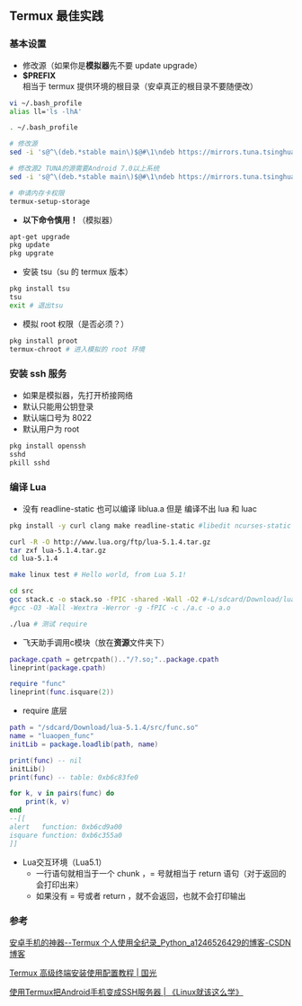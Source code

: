 ## Termux 最佳实践

### 基本设置

* 修改源（如果你是**模拟器**先不要 update upgrade）
* **$PREFIX** 相当于 termux 提供环境的根目录（安卓真正的根目录不要随便改）

```sh
vi ~/.bash_profile
alias ll='ls -lhA'

. ~/.bash_profile

# 修改源
sed -i 's@^\(deb.*stable main\)$@#\1\ndeb https://mirrors.tuna.tsinghua.edu.cn/termux/termux-packages-24 stable main@' $PREFIX/etc/apt/sources.list

# 修改源2 TUNA的源需要Android 7.0以上系统
sed -i 's@^\(deb.*stable main\)$@#\1\ndeb https://mirrors.tuna.tsinghua.edu.cn/termux/termux-packages-24 stable main@' $PREFIX/etc/apt/sources.list sed -i 's@^\(deb.*games stable\)$@#\1\ndeb https://mirrors.tuna.tsinghua.edu.cn/termux/game-packages-24 games stable@' $PREFIX/etc/apt/sources.list.d/game.list sed -i 's@^\(deb.*science stable\)$@#\1\ndeb https://mirrors.tuna.tsinghua.edu.cn/termux/science-packages-24 science stable@' $PREFIX/etc/apt/sources.list.d/science.list apt update && apt upgrade

# 申请内存卡权限
termux-setup-storage

```

* **以下命令慎用！**（模拟器）

```sh
apt-get upgrade
pkg update
pkg upgrate
```

* 安装 tsu（su 的 termux 版本）

```sh
pkg install tsu
tsu
exit # 退出tsu
```

* 模拟 root 权限（是否必须？）

```sh
pkg install proot
termux-chroot # 进入模拟的 root 环境
```

### 安装 ssh 服务

* 如果是模拟器，先打开桥接网络
* 默认只能用公钥登录
* 默认端口号为 8022
* 默认用户为 root

```sh
pkg install openssh
sshd
pkill sshd
```

### 编译 Lua

* 没有 readline-static 也可以编译 liblua.a 但是 编译不出 lua 和 luac

```sh
pkg install -y curl clang make readline-static #libedit ncurses-static

curl -R -O http://www.lua.org/ftp/lua-5.1.4.tar.gz
tar zxf lua-5.1.4.tar.gz
cd lua-5.1.4

make linux test # Hello world, from Lua 5.1!

cd src
gcc stack.c -o stack.so -fPIC -shared -Wall -O2 #-L/sdcard/Download/lua-5.1.5/src
#gcc -O3 -Wall -Wextra -Werror -g -fPIC -c ./a.c -o a.o

./lua # 测试 require
```

* 飞天助手调用c模块（放在**资源**文件夹下）

```lua
package.cpath = getrcpath().."/?.so;"..package.cpath
lineprint(package.cpath)

require "func"
lineprint(func.isquare(2))
```

* require 底层

```lua
path = "/sdcard/Download/lua-5.1.4/src/func.so"
name = "luaopen_func"
initLib = package.loadlib(path, name)

print(func) -- nil
initLib()
print(func) -- table: 0xb6c83fe0

for k, v in pairs(func) do
    print(k, v)
end
--[[
alert   function: 0xb6cd9a00
isquare function: 0xb6c355a0
]]
```

* Lua交互环境（Lua5.1）
  * 一行语句就相当于一个 chunk ，= 号就相当于 return 语句（对于返回的会打印出来）
  * 如果没有 = 号或者 return ，就不会返回，也就不会打印输出

### 参考

[安卓手机的神器--Termux 个人使用全纪录_Python_a1246526429的博客-CSDN博客](https://blog.csdn.net/a1246526429/article/details/86564482)

[Termux 高级终端安装使用配置教程 | 国光](https://www.sqlsec.com/2018/05/termux.html)

[使用Termux把Android手机变成SSH服务器 | 《Linux就该这么学》](https://www.linuxprobe.com/termux-ssh-server.html)

